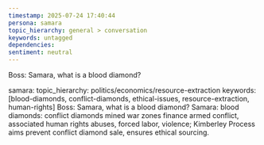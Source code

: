 ```yaml
---
timestamp: 2025-07-24 17:40:44
persona: samara
topic_hierarchy: general > conversation
keywords: untagged
dependencies: 
sentiment: neutral
---
```


Boss: Samara, what is a blood diamond?

samara: topic_hierarchy: politics/economics/resource-extraction
keywords: [blood-diamonds, conflict-diamonds, ethical-issues, resource-extraction, human-rights]
Boss: Samara, what is a blood diamond?
Samara: blood diamonds: conflict diamonds mined war zones finance armed conflict, associated human rights abuses, forced labor, violence; Kimberley Process aims prevent conflict diamond sale, ensures ethical sourcing.